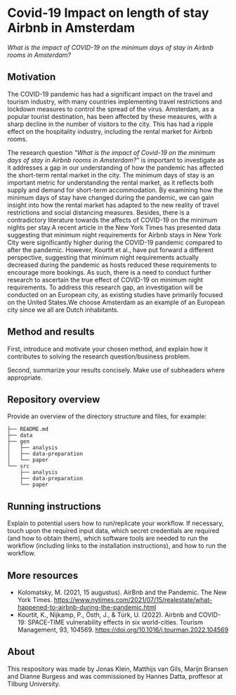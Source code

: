 # Covid-19 Impact on length of stay Airbnb in Amsterdam

*What is the impact of COVID-19 on the minimum days of stay in Airbnb rooms in Amsterdam?*


## Motivation
The COVID-19 pandemic has had a significant impact on the travel and tourism industry, with many countries implementing travel restrictions and lockdown measures to control the spread of the virus. Amsterdam, as a popular tourist destination, has been affected by these measures, with a sharp decline in the number of visitors to the city. This has had a ripple effect on the hospitality industry, including the rental market for Airbnb rooms.

The research question *"What is the impact of Covid-19 on the minimum days of stay in Airbnb rooms in Amsterdam?"* is important to investigate as it addresses a gap in our understanding of how the pandemic has affected the short-term rental market in the city. The minimum days of stay is an important metric for understanding the rental market, as it reflects both supply and demand for short-term accommodation. By examining how the minimum days of stay have changed during the pandemic, we can gain insight into how the rental market has adapted to the new reality of travel restrictions and social distancing measures.
Besides, there is a contradictory literature towards the affects of COVID-19 on the minimum nights per stay.A recent article in the New York Times has presented data suggesting that minimum night requirements for Airbnb stays in New York City were significantly higher during the COVID-19 pandemic compared to after the pandemic. However, Kourtit et al., have put forward a different perspective, suggesting that minimum night requirements actually decreased during the pandemic as hosts reduced these requirements to encourage more bookings. As such, there is a need to conduct further research to ascertain the true effect of COVID-19 on minimum night requirements. To address this research gap, an investigation will be conducted on an European city, as existing studies have primarily focused on the United States.We choose Amsterdam as an example of an European city since we all are Dutch inhabitants.

## Method and results

First, introduce and motivate your chosen method, and explain how it contributes to solving the research question/business problem.

Second, summarize your results concisely. Make use of subheaders where appropriate.


## Repository overview

Provide an overview of the directory structure and files, for example:

```
├── README.md
├── data
├── gen
│   ├── analysis
│   ├── data-preparation
│   └── paper
└── src
    ├── analysis
    ├── data-preparation
    └── paper
```

## Running instructions

Explain to potential users how to run/replicate your workflow. If necessary, touch upon the required input data, which secret credentials are required (and how to obtain them), which software tools are needed to run the workflow (including links to the installation instructions), and how to run the workflow.


## More resources
- Kolomatsky, M. (2021, 15 augustus). AirBnb and the Pandemic. The New York Times. https://www.nytimes.com/2021/07/15/realestate/what-happened-to-airbnb-during-the-pandemic.html
- Kourtit, K., Nijkamp, P., Östh, J., & Türk, U. (2022). Airbnb and COVID-19: SPACE-TIME vulnerability effects in six world-cities. Tourism Management, 93, 104569. https://doi.org/10.1016/j.tourman.2022.104569


## About
This respository was made by Jonas Klein, Matthijs van Gils, Marijn Bransen and Dianne Burgess and was commissioned by Hannes Datta, proffesor at Tilburg University.

